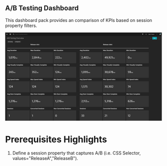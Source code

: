 ## A/B Testing Dashboard
This dashboard pack provides an comparison of KPIs based on session property filters.

![User Journey Dashboard](AB.png)

# Prerequisites Highlights

1. Define a session property that captures A/B (i.e. CSS Selector, values="ReleaseA","ReleaseB").
